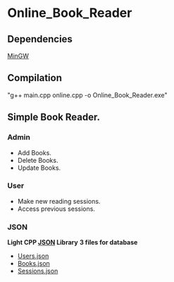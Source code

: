 # Online_Book_Reader
## Dependencies
[MinGW](https://www.mingw-w64.org/)
## Compilation
"g++ main.cpp online.cpp -o Online_Book_Reader.exe"
## Simple Book Reader.
### Admin
- Add Books.
- Delete Books.
- Update Books.
### User
- Make new reading sessions.
- Access previous sessions.
### JSON
__Light CPP [JSON](json.hpp) Library__
__3 files for database__
- [Users.json](Users.json) 
- [Books.json](Books.json)
- [Sessions.json](Sessions.json)
